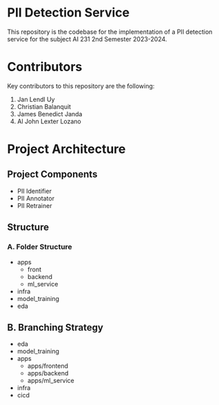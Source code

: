 # PII Detection Service

This repository is the codebase for the implementation of a PII detection service for the subject AI 231 2nd Semester 2023-2024.

# Contributors
Key contributors to this repository are the following:
1. Jan Lendl Uy
2. Christian Balanquit
3. James Benedict Janda
4. Al John Lexter Lozano

# Project Architecture

## Project Components
* PII Identifier
* PII Annotator
* PII Retrainer

## Structure

### A. Folder Structure
* apps
    * front
    * backend
    * ml_service
* infra
* model_training
* eda

## B. Branching Strategy
* eda
* model_training
* apps
    * apps/frontend
    * apps/backend
    * apps/ml_service
* infra
* cicd
